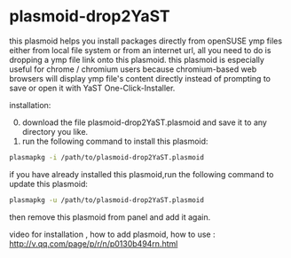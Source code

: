 plasmoid-drop2YaST
==================
this plasmoid helps you install packages directly from openSUSE ymp files either from local file system or from an internet url, all you need to do is dropping a ymp file link onto this plasmoid. this plasmoid is especially useful for chrome / chromium users because chromium-based web browsers will display ymp file's content directly instead of prompting to save or open it with YaST One-Click-Installer.


installation:

0. download the file plasmoid-drop2YaST.plasmoid and save it to any directory you like.
0. run the following command to install this plasmoid:

~~~sh
plasmapkg -i /path/to/plasmoid-drop2YaST.plasmoid
~~~

if you have already installed this plasmoid,run the following command to update this plasmoid:
~~~sh
plasmapkg -u /path/to/plasmoid-drop2YaST.plasmoid
~~~
then remove this plasmoid from panel and add it again.

video for installation , how to add plasmoid, how to use :    
http://v.qq.com/page/p/r/n/p0130b494rn.html